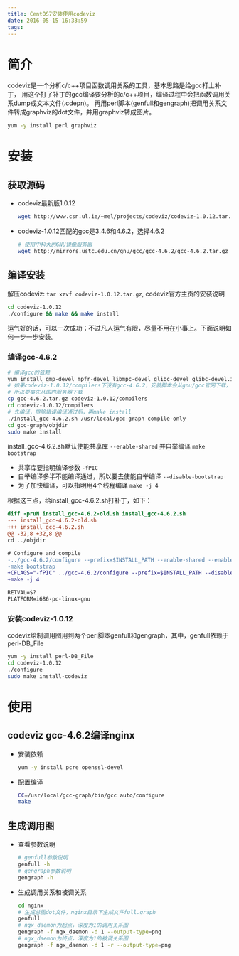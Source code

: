 ```yaml
---
title: CentOS7安装使用codeviz
date: 2016-05-15 16:33:59
tags:
---
```


# 简介<a id="orgheadline1"></a>

codeviz是一个分析c/c++项目函数调用关系的工具，基本思路是给gcc打上补丁，
用这个打了补丁的gcc编译要分析的c/c++项目，编译过程中会把函数调用关系dump成文本文件(.cdepn)。
再用perl脚本(genfull和gengraph)把调用关系文件转成graphviz的dot文件，并用graphviz转成图片。

```bash
yum -y install perl graphviz
```

# 安装<a id="orgheadline6"></a>

## 获取源码<a id="orgheadline2"></a>

-   codeviz最新版1.0.12
    ```bash
    wget http://www.csn.ul.ie/~mel/projects/codeviz/codeviz-1.0.12.tar.gz
    ```
    
-   codeviz-1.0.12匹配的gcc是3.4.6和4.6.2，选择4.6.2
    ```bash
    # 使用中科大的GNU镜像服务器
    wget http://mirrors.ustc.edu.cn/gnu/gcc/gcc-4.6.2/gcc-4.6.2.tar.gz
    ```

## 编译安装<a id="orgheadline5"></a>

解压codeviz: `tar xzvf codeviz-1.0.12.tar.gz`, codeviz官方主页的安装说明
```bash
cd codeviz-1.0.12
./configure && make && make install
```
    
运气好的话，可以一次成功；不过凡人运气有限，尽量不用在小事上。下面说明如何一步一步安装。

### 编译gcc-4.6.2<a id="orgheadline3"></a>

```bash
# 编译gcc的依赖
yum install gmp-devel mpfr-devel libmpc-devel glibc-devel glibc-devel.i686
# 如果codeviz-1.0.12/compilers下没有gcc-4.6.2，安装脚本会从gnu/gcc官网下载，很慢！
# 所以要事先从国内服务器下载
cp gcc-4.6.2.tar.gz codeviz-1.0.12/compilers
cd codeviz-1.0.12/compilers
# 先编译，排除错误编译通过后，再make install
./install_gcc-4.6.2.sh /usr/local/gcc-graph compile-only
cd gcc-graph/objdir
sudo make install
```

install\_gcc-4.6.2.sh默认使能共享库 `--enable-shared` 并自举编译 `make bootstrap` 

-   共享库要指明编译参数 `-fPIC`
-   自举编译多半不能编译通过，所以要去使能自举编译 `--disable-bootstrap`
-   为了加快编译，可以指明用4个线程编译 `make -j 4`

根据这三点，给install\_gcc-4.6.2.sh打补丁，如下：

```diff
diff -pruN install_gcc-4.6.2-old.sh install_gcc-4.6.2.sh
--- install_gcc-4.6.2-old.sh
+++ install_gcc-4.6.2.sh
@@ -32,8 +32,8 @@
cd ../objdir

# Configure and compile
-../gcc-4.6.2/configure --prefix=$INSTALL_PATH --enable-shared --enable-languages=c,c++ || exit
-make bootstrap
+CFLAGS="-fPIC" ../gcc-4.6.2/configure --prefix=$INSTALL_PATH --disable-bootstrap --enable-shared --enable-languages=c,c++ || exit
+make -j 4

RETVAL=$?
PLATFORM=i686-pc-linux-gnu
```

### 安装codeviz-1.0.12<a id="orgheadline4"></a>

codeviz绘制调用图用到两个perl脚本genfull和gengraph，其中，genfull依赖于perl-DB\_File

```bash
yum -y install perl-DB_File
cd codeviz-1.0.12
./configure
sudo make install-codeviz
```

# 使用<a id="orgheadline9"></a>

## codeviz gcc-4.6.2编译nginx<a id="orgheadline7"></a>

-   安装依赖
    ```bash
    yum -y install pcre openssl-devel
    ```
-   配置编译
    ```bash
    CC=/usr/local/gcc-graph/bin/gcc auto/configure
    make
    ```

## 生成调用图<a id="orgheadline8"></a>

-   查看参数说明
    ```bash
    # genfull参数说明
    genfull -h
    # gengraph参数说明
    gengraph -h
    ```
        
-   生成调用关系和被调关系
    ```bash
    cd nginx
    # 生成总图dot文件，nginx目录下生成文件full.graph
    genfull
    # ngx_daemon为起点，深度为1的调用关系图
    gengraph -f ngx_daemon -d 1 --output-type=png
    # ngx_daemon为终点，深度为1的被调关系图
    gengraph -f ngx_daemon -d 1 -r --output-type=png
    ```
